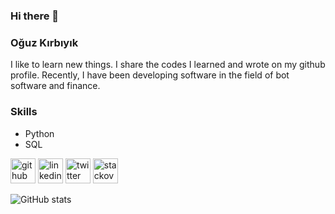 ### Hi there 👋

<!--
**oguzkdev/oguzkdev** is a ✨ _special_ ✨ repository because its `README.md` (this file) appears on your GitHub profile.

Here are some ideas to get you started:

- 🔭 I’m currently working on ...
- 🌱 I’m currently learning ...
- 👯 I’m looking to collaborate on ...
- 🤔 I’m looking for help with ...
- 💬 Ask me about ...
- 📫 How to reach me: ...
- 😄 Pronouns: ...
- ⚡ Fun fact: ...
-->


### Oğuz Kırbıyık

I like to learn new things. I share the codes I learned and wrote on my github profile. Recently, I have been developing software in the field of bot software and finance.


### Skills

*  Python
*  SQL
  

[<img src='https://cdn.jsdelivr.net/npm/simple-icons@3.0.1/icons/github.svg' alt='github' height='40'>](https://github.com/oguzkdev)  [<img src='https://cdn.jsdelivr.net/npm/simple-icons@3.0.1/icons/linkedin.svg' alt='linkedin' height='40'>](https://www.linkedin.com/in/oğuz-kırbıyık-3716323a//)  [<img src='https://cdn.jsdelivr.net/npm/simple-icons@3.0.1/icons/twitter.svg' alt='twitter' height='40'>](https://twitter.com/oguzkirbiyikk)  [<img src='https://cdn.jsdelivr.net/npm/simple-icons@3.0.1/icons/stackoverflow.svg' alt='stackoverflow' height='40'>](https://stackoverflow.com/users/18938679/oguzk)  

![GitHub stats](https://github-readme-stats.vercel.app/api?username=oguzkdev&show_icons=true&count_private=true)  



